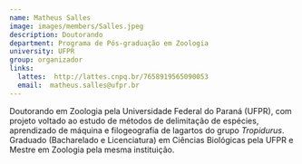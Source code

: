 ```yaml
---
name: Matheus Salles
image: images/members/Salles.jpeg
description: Doutorando
department: Programa de Pós-graduação em Zoologia
university: UFPR
group: organizador
links:
  lattes:  http://lattes.cnpq.br/7658919565090053
  email:  matheus.salles@ufpr.br
---
```


Doutorando em Zoologia pela Universidade Federal do Paraná (UFPR), com projeto voltado ao estudo de métodos de delimitação de espécies, aprendizado de máquina e filogeografia de lagartos do grupo _Tropidurus_. Graduado (Bacharelado e Licenciatura) em Ciências Biológicas pela UFPR e Mestre em Zoologia pela mesma instituição.
